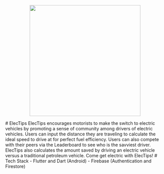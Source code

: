 <p align="center">
<img src="https://user-images.githubusercontent.com/90812886/161417222-fb31afad-bb07-4010-8b90-7994b22cebcb.png" width="350"/>
</p>
# ElecTips
ElecTips encourages motorists to make the switch to electric vehicles by promoting a sense of community among drivers of electric vehicles. Users can input the distance they are traveling to calculate the ideal speed to drive at for perfect fuel efficiency. Users can also compete with their peers via the Leaderboard to see who is the savviest driver. ElecTips also calculates the amount saved by driving an electric vehicle versus a traditional petroleum vehicle.
Come get electric with ElecTips!
# Tech Stack
- Flutter and Dart (Android)
- Firebase (Authentication and Firestore)
